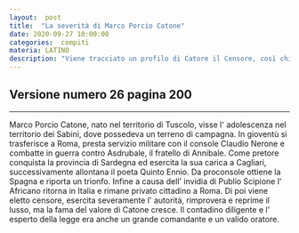 ```yaml
---
layout:  post
title:  "La severità di Marco Porcio Catone"
date: 2020-09-27 10:00:00
categories:  compiti
materia: LATINO
description: "Viene tracciato un profilo di Catore il Censore, così chiamato per la sua severità nella difesa del costume romano e dei valori tradizionali. Versione di Il mio Latino pagina 200 esercizio 26."
---
```

## Versione numero 26 pagina 200

---

Marco Porcio Catone, nato nel territorio di Tuscolo, visse l' adolescenza nel territorio dei Sabini, dove possedeva un terreno di campagna. In gioventù si trasferisce a Roma, presta servizio militare  con il console Claudio Nerone e combatte in guerra contro Asdrubale, il fratello di Annibale. Come pretore conquista la provincia di Sardegna ed esercita la sua carica a Cagliari, successivamente allontana il poeta  Quinto Ennio. Da proconsole ottiene la Spagna e riporta un trionfo. Infine a causa dell' invidia di Publio Scipione l' Africano  ritorna in Italia e rimane privato cittadino a Roma. Di poi viene eletto censore, esercita severamente l' autorità, rimprovera e reprime il lusso, ma la fama del valore di Catone cresce. Il contadino diligente e l' esperto della legge era anche un grande comandante e un valido oratore.
